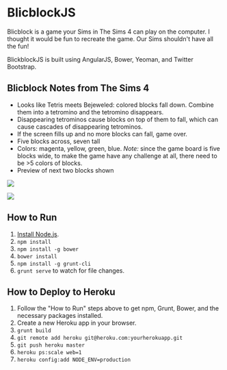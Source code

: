 # BlicblockJS

Blicblock is a game your Sims in The Sims 4 can play on the computer. I thought
it would be fun to recreate the game. Our Sims shouldn't have all the fun!

BlickblockJS is built using AngularJS, Bower, Yeoman, and Twitter Bootstrap.

## Blicblock Notes from The Sims 4

- Looks like Tetris meets Bejeweled: colored blocks fall down. Combine them into a tetromino and the tetromino disappears.
- Disappearing tetrominos cause blocks on top of them to fall, which can cause cascades of disappearing tetrominos.
- If the screen fills up and no more blocks can fall, game over.
- Five blocks across, seven tall
- Colors: magenta, yellow, green, blue. *Note:* since the game board is five blocks wide, to make the game have any challenge at all, there need to be >5 colors of blocks.
- Preview of next two blocks shown

![](https://raw.githubusercontent.com/moneypenny/blicblock-js/master/app/images/blicblock-screenshot-1.png)

![](https://raw.githubusercontent.com/moneypenny/blicblock-js/master/app/images/blicblock-screenshot-2.png)

## How to Run

1. [Install Node.js](http://nodejs.org/download/).
1. `npm install`
1. `npm install -g bower`
1. `bower install`
1. `npm install -g grunt-cli`
1. `grunt serve` to watch for file changes.

## How to Deploy to Heroku

1. Follow the "How to Run" steps above to get npm, Grunt, Bower, and the necessary packages installed.
1. Create a new Heroku app in your browser.
1. `grunt build`
1. `git remote add heroku git@heroku.com:yourherokuapp.git`
1. `git push heroku master`
1. `heroku ps:scale web=1`
1. `heroku config:add NODE_ENV=production`

